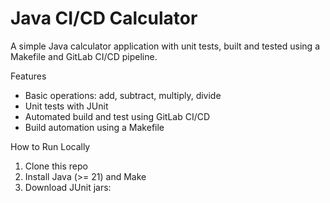 # Java CI/CD Calculator

A simple Java calculator application with unit tests, built and tested using a Makefile and GitLab CI/CD pipeline.

Features

- Basic operations: add, subtract, multiply, divide
- Unit tests with JUnit
- Automated build and test using GitLab CI/CD
- Build automation using a Makefile

How to Run Locally

1. Clone this repo
2. Install Java (>= 21) and Make
3. Download JUnit jars:

